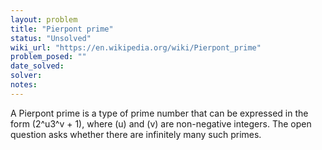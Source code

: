 ```yaml
---
layout: problem
title: "Pierpont prime"
status: "Unsolved"
wiki_url: "https://en.wikipedia.org/wiki/Pierpont_prime"
problem_posed: ""
date_solved:
solver:
notes:
---
```

A Pierpont prime is a type of prime number that can be expressed in the form \(2^u3^v + 1\), where \(u\) and \(v\) are non-negative integers. The open question asks whether there are infinitely many such primes.